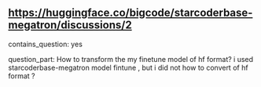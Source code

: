 ## https://huggingface.co/bigcode/starcoderbase-megatron/discussions/2

contains_question: yes

question_part: How to transform the my finetune model of hf format? i used starcoderbase-megatron model fintune , but i did not how to convert of hf format ?
